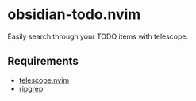 # obsidian-todo.nvim

Easily search through your TODO items with telescope.

## Requirements

- [telescope.nvim](https://github.com/nvim-telescope/telescope.nvim)
- [ripgrep](https://github.com/BurntSushi/ripgrep)
